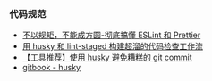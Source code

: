 ### 代码规范

- [不以规矩，不能成方圆-彻底搞懂 ESLint 和 Prettier](https://juejin.cn/post/6909788084666105864#heading-29)
- [用 husky 和 lint-staged 构建超溜的代码检查工作流](https://segmentfault.com/a/1190000009546913)
- [【工具推荐】使用 husky 避免糟糕的 git commit](https://zhuanlan.zhihu.com/p/35913229)
- [gitbook - husky](https://typicode.github.io/husky/#/?id=bypass-hooks)